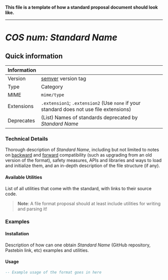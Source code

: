**This file is a template of how a standard proposal document should look like.**

---

# *COS num:* _Standard Name_

## Quick information
| Information |                                                                                        |
| ----------- | -------------------------------------------------------------------------------------- |
| Version     | [semver](http://semver.org) version tag                                                |
| Type        | Category                                                                               |
| MIME        | `mime/type`                                                                            |
| Extensions  | `.extension1`; `.extension2` (Use `none` if your standard does not use file extensions)|
| Deprecates  | (List) Names of standards deprecated by _Standard Name_                                |

### Technical Details
Thorough description of _Standard Name_, including but not limited to notes on [backward](https://en.wikipedia.org/wiki/Backward_compatibility) and [forward](https://en.wikipedia.org/wiki/Forward_compatibility) compatibility (such as upgrading from an old version of the format), safety measures, APIs and libraries and ways to load and initialize them, and an in-depth description of the file structure (if any).

#### Available Utilities
List of all utilities that come with the standard, with links to their source code.
> **Note**: A file format proposal should at least include utilities for writing and parsing it!

### Examples
#### Installation
Description of how can one obtain _Standard Name_ (GitHub repository, Pastebin link, etc) examples and utilities.

#### Usage
```Lua
-- Example usage of the format goes in here
```
